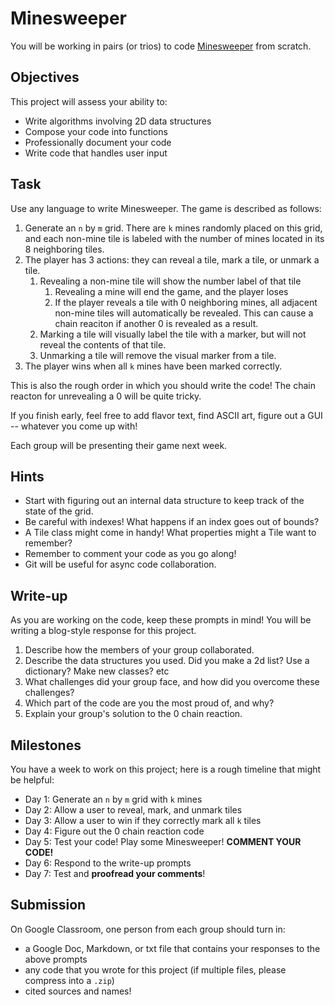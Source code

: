 # Minesweeper
You will be working in pairs (or trios) to code [Minesweeper](https://en.wikipedia.org/wiki/Minesweeper_(video_game)) from scratch.

## Objectives
This project will assess your ability to:
  - Write algorithms involving 2D data structures
  - Compose your code into functions
  - Professionally document your code
  - Write code that handles user input

## Task
Use any language to write Minesweeper. The game is described as follows:

1. Generate an `n` by `m` grid. There are `k` mines randomly placed on this grid, and each non-mine tile is labeled with the number of mines located in its 8 neighboring tiles.
2. The player has 3 actions: they can reveal a tile, mark a tile, or unmark a tile.
   1. Revealing a non-mine tile will show the number label of that tile
      1. Revealing a mine will end the game, and the player loses
      2. If the player reveals a tile with 0 neighboring mines, all adjacent non-mine tiles will automatically be revealed. This can cause a chain reaciton if another 0 is revealed as a result.
   2. Marking a tile will visually label the tile with a marker, but will not reveal the contents of that tile.
   3. Unmarking a tile will remove the visual marker from a tile.
3. The player wins when all `k` mines have been marked correctly.

This is also the rough order in which you should write the code! The chain reacton for unrevealing a 0 will be quite tricky.

If you finish early, feel free to add flavor text, find ASCII art, figure out a GUI -- whatever you come up with!

Each group will be presenting their game next week.

## Hints
- Start with figuring out an internal data structure to keep track of the state of the grid.
- Be careful with indexes! What happens if an index goes out of bounds?
- A Tile class might come in handy! What properties might a Tile want to remember?
- Remember to comment your code as you go along!
- Git will be useful for async code collaboration.

## Write-up
As you are working on the code, keep these prompts in mind! You will be writing a blog-style response for this project.

1. Describe how the members of your group collaborated.
2. Describe the data structures you used. Did you make a 2d list? Use a dictionary? Make new classes? etc
3. What challenges did your group face, and how did you overcome these challenges?
4. Which part of the code are you the most proud of, and why?
5. Explain your group's solution to the 0 chain reaction.

## Milestones
You have a week to work on this project; here is a rough timeline that might be helpful:
  - Day 1: Generate an `n` by `m` grid with `k` mines
  - Day 2: Allow a user to reveal, mark, and unmark tiles
  - Day 3: Allow a user to win if they correctly mark all `k` tiles
  - Day 4: Figure out the 0 chain reaction code
  - Day 5: Test your code! Play some Minesweeper! **COMMENT YOUR CODE!**
  - Day 6: Respond to the write-up prompts
  - Day 7: Test and **proofread your comments**!

## Submission
On Google Classroom, one person from each group should turn in:
  - a Google Doc, Markdown, or txt file that contains your responses to the above prompts
  - any code that you wrote for this project (if multiple files, please compress into a `.zip`)
  - cited sources and names!